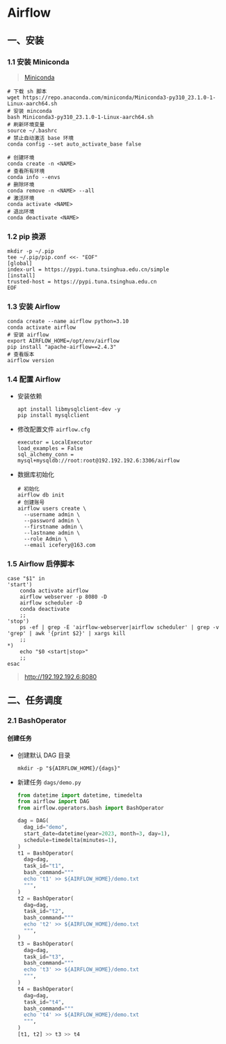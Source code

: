 # Airflow

## 一、安装

### 1.1 安装 Miniconda

> [Miniconda](https://docs.conda.io/en/latest/miniconda.html#linux-installers)

```shell
# 下载 sh 脚本
wget https://repo.anaconda.com/miniconda/Miniconda3-py310_23.1.0-1-Linux-aarch64.sh
# 安装 minconda
bash Miniconda3-py310_23.1.0-1-Linux-aarch64.sh
# 刷新环境变量
source ~/.bashrc
# 禁止自动激活 base 环境
conda config --set auto_activate_base false
```

```shell
# 创建环境
conda create -n <NAME>
# 查看所有环境
conda info --envs
# 删除环境
conda remove -n <NAME> --all
# 激活环境
conda activate <NAME>
# 退出环境
conda deactivate <NAME>
```

### 1.2 pip 换源

```shell
mkdir -p ~/.pip
tee ~/.pip/pip.conf <<- "EOF"
[global]
index-url = https://pypi.tuna.tsinghua.edu.cn/simple
[install]
trusted-host = https://pypi.tuna.tsinghua.edu.cn
EOF
```

### 1.3 安装 Airflow

```shell
conda create --name airflow python=3.10
conda activate airflow
# 安装 airflow
export AIRFLOW_HOME=/opt/env/airflow
pip install "apache-airflow==2.4.3"
# 查看版本
airflow version
```

### 1.4 配置 Airflow

-   安装依赖

    ```shell
    apt install libmysqlclient-dev -y
    pip install mysqlclient
    ```

-   修改配置文件 `airflow.cfg`

    ```properties
    executor = LocalExecutor
    load_examples = False
    sql_alchemy_conn = mysql+mysqldb://root:root@192.192.192.6:3306/airflow
    ```

-   数据库初始化

    ```shell
    # 初始化
    airflow db init
    # 创建账号
    airflow users create \
      --username admin \
      --password admin \
      --firstname admin \
      --lastname admin \
      --role Admin \
      --email icefery@163.com
    ```

### 1.5 Airflow 启停脚本

```shell
case "$1" in
'start')
    conda activate airflow
    airflow webserver -p 8080 -D
    airflow scheduler -D
    conda deactivate
    ;;
'stop')
    ps -ef | grep -E 'airflow-webserver|airflow scheduler' | grep -v 'grep' | awk '{print $2}' | xargs kill
    ;;
*)
    echo "$0 <start|stop>"
    ;;
esac
```

> http://192.192.192.6:8080

## 二、任务调度

### 2.1 BashOperator

#### 创建任务

-   创建默认 DAG 目录

    ```shell
    mkdir -p "${AIRFLOW_HOME}/{dags}"
    ```

-   新建任务 `dags/demo.py`

    ```python
    from datetime import datetime, timedelta
    from airflow import DAG
    from airflow.operators.bash import BashOperator

    dag = DAG(
      dag_id="demo",
      start_date=datetime(year=2023, month=3, day=1),
      schedule=timedelta(minutes=1),
    )
    t1 = BashOperator(
      dag=dag,
      task_id="t1",
      bash_command="""
      echo 't1' >> ${AIRFLOW_HOME}/demo.txt
      """,
    )
    t2 = BashOperator(
      dag=dag,
      task_id="t2",
      bash_command="""
      echo 't2' >> ${AIRFLOW_HOME}/demo.txt
      """,
    )
    t3 = BashOperator(
      dag=dag,
      task_id="t3",
      bash_command="""
      echo 't3' >> ${AIRFLOW_HOME}/demo.txt
      """,
    )
    t4 = BashOperator(
      dag=dag,
      task_id="t4",
      bash_command="""
      echo 't4' >> ${AIRFLOW_HOME}/demo.txt
      """,
    )
    [t1, t2] >> t3 >> t4
    ```
